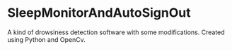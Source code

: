 # SleepMonitorAndAutoSignOut
A kind of drowsiness detection software with some modifications. Created using Python and OpenCv.
